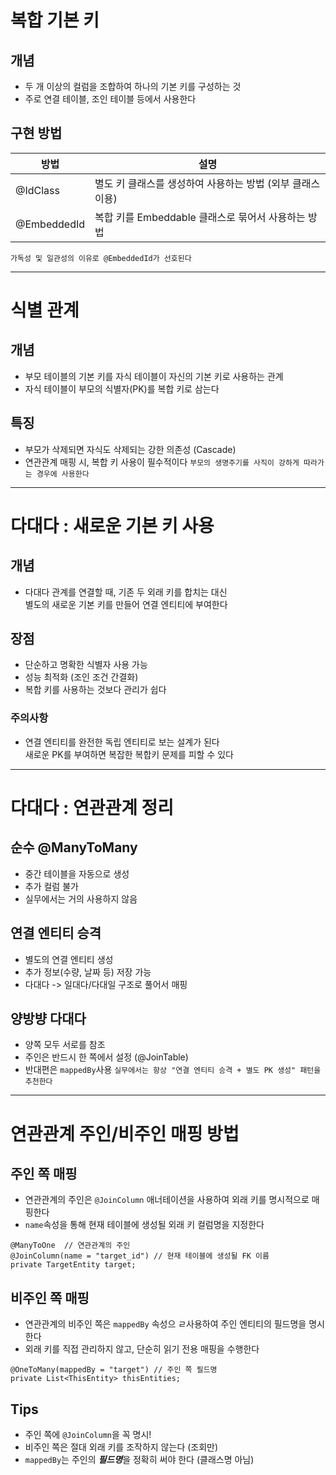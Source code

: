 # 복합 기본 키
## 개념
+ 두 개 이상의 컬럼을 조합하여 하나의 기본 키를 구성하는 것
+ 주로 연결 테이블, 조인 테이블 등에서 사용한다

## 구현 방법
| 방법 | 설명 |
| --- | --- |
| @IdClass | 별도 키 클래스를 생성하여 사용하는 방법 (외부 클래스 이용) |
| @EmbeddedId | 복합 키를 Embeddable 클래스로 묶어서 사용하는 방법 |
`가독성 및 일관성의 이유로 @EmbeddedId가 선호된다`

---

# 식별 관계
## 개념
+ 부모 테이블의 기본 키를 자식 테이블이 자신의 기본 키로 사용하는 관계
+ 자식 테이블이 부모의 식별자(PK)를 복합 키로 삼는다

## 특징
+ 부모가 삭제되면 자식도 삭제되는 강한 의존성 (Cascade)
+ 연관관계 매핑 시, 복합 키 사용이 필수적이다
`부모의 생명주기를 사직이 강하게 따라가는 경우에 사용한다`

---

# 다대다 : 새로운 기본 키 사용
## 개념
+ 다대다 관계를 연결할 때, 기존 두 외래 키를 합치는 대신<br> 별도의 새로운 기본 키를 만들어 연결 엔티티에 부여한다

## 장점
+ 단순하고 명확한 식별자 사용 가능
+ 성능 최적화 (조인 조건 간결화)
+ 복합 키를 사용하는 것보다 관리가 쉽다

### 주의사항
+ 연결 엔티티를 완전한 독립 엔티티로 보는 설계가 된다<br> 새로운 PK를 부여하면 복잡한 복합키 문제를 피할 수 있다

---

# 다대다 : 연관관계 정리
## 순수 @ManyToMany
+ 중간 테이블을 자동으로 생성
+ 추가 컬럼 불가
+ 실무에서는 거의 사용하지 않음

## 연결 엔티티 승격
+ 별도의 연결 엔티티 생성
+ 추가 정보(수량, 날짜 등) 저장 가능
+ 다대다 -> 일대다/다대일 구조로 풀어서 매핑

## 양방뱡 다대다
+ 양쪽 모두 서로를 참조
+ 주인은 반드시 한 쪽에서 설정 (@JoinTable)
+ 반대편은 `mappedBy`사용
`실무에서는 항상 "연결 엔티티 승격 + 별도 PK 생성" 패턴을 추천한다`

---

# 연관관계 주인/비주인 매핑 방법
## 주인 쪽 매핑
+ 연관관계의 주인은 `@JoinColumn` 애너테이션을 사용하여 외래 키를 명시적으로 매핑한다
+ `name`속성을 통해 현재 테이블에 생성될 외래 키 컬럼명을 지정한다
```declarative
@ManyToOne  // 연관관계의 주인
@JoinColumn(name = "target_id") // 현재 테이블에 생성될 FK 이름
private TargetEntity target;
```

## 비주인 쪽 매핑
+ 연관관계의 비주인 쪽은 `mappedBy` 속성으 ㄹ사용하여 주인 엔티티의 필드명을 명시한다
+ 외래 키를 직접 관리하지 않고, 단순히 읽기 전용 매핑을 수행한다
```declarative
@OneToMany(mappedBy = "target") // 주인 쪽 필드명
private List<ThisEntity> thisEntities;
```

## Tips
+ 주인 쪽에 `@JoinColumn`을 꼭 명시!
+ 비주인 쪽은 절대 외래 키를 조작하지 않는다 (조회만)
+ `mappedBy`는 주인의 ***필드명***을 정확히 써야 한다 (클래스명 아님)